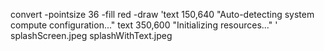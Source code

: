 convert -pointsize 36 -fill red -draw 'text 150,640 "Auto-detecting system compute configuration..." text 350,600 "Initializing resources..." ' splashScreen.jpeg splashWithText.jpeg

